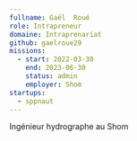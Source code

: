 ```yaml
---
fullname: Gaël  Roué
role: Intrapreneur
domaine: Intraprenariat
github: gaelroue29
missions:
  - start: 2022-03-30
    end: 2023-06-30
    status: admin
    employer: Shom
startups:
  - sppnaut
---
```


Ingénieur hydrographe au Shom
